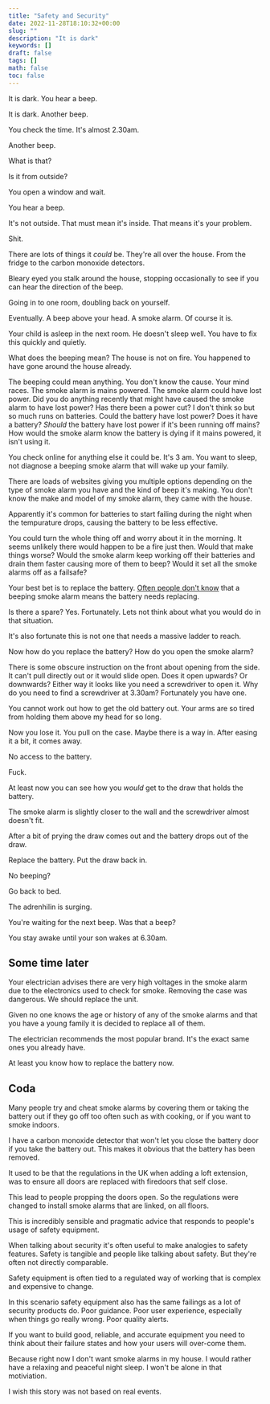 ```yaml
---
title: "Safety and Security"
date: 2022-11-28T18:10:32+00:00
slug: ""
description: "It is dark"
keywords: []
draft: false
tags: []
math: false
toc: false
---
```


<!--alex disable shit fuck -->
<!--alex disable he-she daughter-son -->
<!--alex disable of-course obvious -->
<!--alex disable uk -->
<!--alex disable failure -->
<!--alex disable fire -->

It is dark. You hear a beep.

It is dark. Another beep.

You check the time. It's almost 2.30am.

Another beep.

What is that?

Is it from outside?

You open a window and wait.

You hear a beep.

It's not outside. That must mean it's inside. That means it's your problem.

Shit.

There are lots of things it _could_ be. They're all over the house. From the fridge to the carbon monoxide detectors.

Bleary eyed you stalk around the house, stopping occasionally to see if you can hear the direction of the beep.

Going in to one room, doubling back on yourself.

Eventually. A beep above your head. A smoke alarm. Of course it is. 

Your child is asleep in the next room. He doesn't sleep well. You have to fix this quickly and quietly.

What does the beeping mean? The house is not on fire. You happened to have gone around the house already.

The beeping could mean anything. You don't know the cause. Your mind races. The smoke alarm is mains powered. The smoke alarm could have lost power. Did you do anything recently that might have caused the smoke alarm to have lost power? Has there been a power cut? I don't think so but so much runs on batteries. Could the battery have lost power? Does it have a battery? _Should_ the battery have lost power if it's been running off mains? How would the smoke alarm know the battery is dying if it mains powered, it isn't using it.

You check online for anything else it could be. It's 3 am. You want to sleep, not diagnose a beeping smoke alarm that will wake up your family.

There are loads of websites giving you multiple options depending on the type of smoke alarm you have and the kind of beep it's making. You don't know the make and model of my smoke alarm, they came with the house.

Apparently it's common for batteries to start failing during the night when the tempurature drops, causing the battery to be less effective.

You could turn the whole thing off and worry about it in the morning. It seems unlikely there would happen to be a fire just then. Would that make things worse? Would the smoke alarm keep working off their batteries and drain them faster causing more of them to beep? Would it set all the smoke alarms off as a failsafe?

Your best bet is to replace the battery. [Often people don't know](https://www.bbc.co.uk/programmes/p0c2g9kr) that a beeping smoke alarm means the battery needs replacing.

Is there a spare? Yes. Fortunately. Lets not think about what you would do in that situation.

It's also fortunate this is not one that needs a massive ladder to reach.

Now how do you replace the battery? How do you open the smoke alarm?

There is some obscure instruction on the front about opening from the side. It can't pull directly out or it would slide open. Does it open upwards? Or downwards? Either way it looks like you need a screwdriver to open it. Why do you need to find a screwdriver at 3.30am? Fortunately you have one. 

You cannot work out how to get the old battery out. Your arms are so tired from holding them above my head for so long.

Now you lose it. You pull on the case. Maybe there is a way in. After easing it a bit, it comes away.

No access to the battery.

Fuck.

At least now you can see how you _would_ get to the draw that holds the battery.

The smoke alarm is slightly closer to the wall and the screwdriver almost doesn't fit.

After a bit of prying the draw comes out and the battery drops out of the draw.

Replace the battery. Put the draw back in.

No beeping?

Go back to bed.

The adrenhilin is surging.

You're waiting for the next beep. Was that a beep?

You stay awake until your son wakes at 6.30am.

## Some time later

Your electrician advises there are very high voltages in the smoke alarm due to the electronics used to check for smoke. Removing the case was dangerous. We should replace the unit.

Given no one knows the age or history of any of the smoke alarms and that you have a young family it is decided to replace all of them.

The electrician recommends the most popular brand. It's the exact same ones you already have.

At least you know how to replace the battery now.

## Coda

Many people try and cheat smoke alarms by covering them or taking the battery out if they go off too often such as with cooking, or if you want to smoke indoors.

I have a carbon monoxide detector that won't let you close the battery door if you take the battery out. This makes it obvious that the battery has been removed.

It used to be that the regulations in the UK when adding a loft extension, was to ensure all doors are replaced with firedoors that self close.

This lead to people propping the doors open. So the regulations were changed to install smoke alarms that are linked, on all floors.

This is incredibly sensible and pragmatic advice that responds to people's usage of safety equipment.

When talking about security it's often useful to make analogies to safety features. Safety is tangible and people like talking about safety. But they're often not directly comparable.

Safety equipment is often tied to a regulated way of working that is complex and expensive to change.

In this scenario safety equipment also has the same failings as a lot of security products do. Poor guidance. Poor user experience, especially when things go really wrong. Poor quality alerts.

If you want to build good, reliable, and accurate equipment you need to think about their failure states and how your users will over-come them.

Because right now I don't want smoke alarms in my house. I would rather have a relaxing and peaceful night sleep. I won't be alone in that motiviation.

I wish this story was not based on real events.
